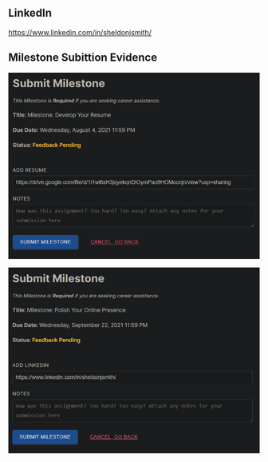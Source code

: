 ## LinkedIn

https://www.linkedin.com/in/sheldonjsmith/

## Milestone Subittion Evidence

![resume](images/resume.png)

![linkedin](images/linkedin.png)
